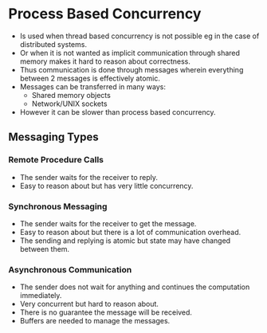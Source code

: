 # Process Based Concurrency
* Is used when thread based concurrency is not possible eg in the case of distributed systems.
* Or when it is not wanted as implicit communication through shared memory makes it hard to reason about correctness.
* Thus communication is done through messages wherein everything between 2 messages is effectively atomic.
* Messages can be transferred in many ways: 
	* Shared memory objects
	* Network/UNIX sockets
* However it can be slower than process based concurrency.

## Messaging Types
### Remote Procedure Calls
* The sender waits for the receiver to reply.
* Easy to reason about but has very little concurrency.
### Synchronous Messaging
* The sender waits for the receiver to get the message.
* Easy to reason about but there is a lot of communication overhead.
* The sending and replying is atomic but state may have changed between them.
### Asynchronous Communication
* The sender does not wait for anything and continues the computation immediately.
* Very concurrent but hard to reason about.
* There is no guarantee the message will be received.
* Buffers are needed to manage the messages.

